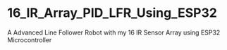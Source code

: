 # 16_IR_Array_PID_LFR_Using_ESP32
A Advanced Line Follower Robot with my 16 IR Sensor Array using ESP32 Microcontroller
